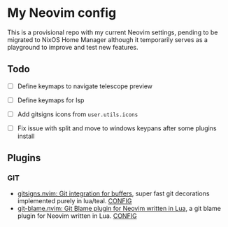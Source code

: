 # My Neovim config

This is a provisional repo with my current Neovim settings, pending to be migrated to NixOS Home Manager although it temporarily serves as a playground to improve and test new features.

## Todo
- [ ] Define keymaps to navigate telescope preview
- [ ] Define keymaps for lsp
- [ ] Add gitsigns icons from `user.utils.icons`
- [ ] Fix issue with split and move to windows keypans after some plugins install


## Plugins

### GIT

- [gitsigns.nvim: Git integration for buffers](https://github.com/lewis6994/gitsigns.nvim), super fast git decorations implemented purely in lua/teal. [CONFIG](./lua/user/plugins/gitsigns.lua)
- [git-blame.nvim: Git Blame plugin for Neovim written in Lua](https://github.com/f-person/git-blame.nvim), a git blame plugin for Neovim written in Lua. [CONFIG](./lua/user/plugins/git-blame.lua)



